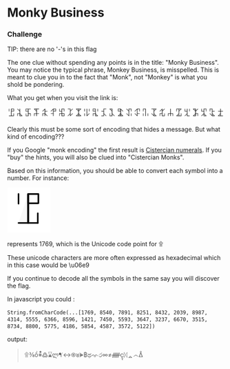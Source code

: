 # Monky Business

### Challenge
TIP: there are no '-'s in this flag

The one clue without spending any points is in the title: "Monky Business". You may notice the typical phrase, Monkey Business, is misspelled. This is meant to clue you in to the fact that "Monk", not "Monkey" is what you shold be pondering.

What you get when you visit the link is:

![Monky Business](/images/MonkyBusiness.png "Monky Business")

Clearly this must be some sort of encoding that hides a message. But what kind of encoding???

If you Google "monk encoding" the first result is [Cistercian numerals](https://en.wikipedia.org/wiki/Cistercian_numerals). If you "buy" the hints, you will also be clued into "Cistercian Monks". 

Based on this information, you should be able to convert each symbol into a number. For instance:

![1769](/images/Cistercian1.png)

represents 1769, which is the Unicode code point for ۩

These unicode characters are more often expressed as hexadecimal which in this case would be \u06e9

If you continue to decode all the symbols in the same say you will discover the flag.

In javascript you could :

    String.fromCharCode(...[1769, 8540, 7891, 8251, 8432, 2039, 8987, 4314, 5555, 6366, 8596, 1421, 7450, 5593, 3647, 3237, 6670, 3515, 8734, 8800, 5775, 4186, 5854, 4587, 3572, 5122])

output:
> ۩⅜ồ※⃰߷⌛ლᖳᣞ↔֍ᴚᗙ฿ಥᨎර∞≠ᚏၚᛞᇫ෴ᐂ